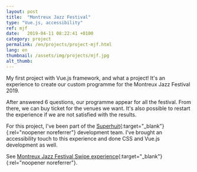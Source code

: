 ```yaml
---
layout: post
title:  "Montreux Jazz Festival"
type: "Vue.js, accessibility"
ref: mjf
date:   2019-04-11 08:22:41 +0100
category: project
permalink: /en/projects/project-mjf.html
lang: en
thumbnail: /assets/img/projects/mjf.jpg
alt_thumb: 
---
```


My first project with Vue.js framework, and what a project!
It's an experience to create our custom programme for the Montreux Jazz Festival 2019.

After answered 6 questions, our programme appear for all the festival. From there, we can buy ticket for the venues we want. It's also possible to restart the experience if we are not satisfied with the results.

For this project, I've been part of the [Superhuit](https://superhuit.ch/ "(new window)"){:target="_blank"}{:rel="noopener noreferrer"} development team. I've brought an accessibility touch to this experience and done CSS and Vue.js development as well.

See [Montreux Jazz Festival Swipe experience](https://mjfswipe.com/ "(new window)"){:target="_blank"}{:rel="noopener noreferrer"}.

<img src="{{ site.baseurl }}/assets/img/projects/mjf_large.jpg" alt="" 
             srcset="{{ site.baseurl }}/assets/img/projects/mjf_medium.jpg 670w,
          {{ site.baseurl }}/assets/img/projects/mjf_large.jpg 1024w"
          sizes="(min-width:671px) 1024px"/> 
